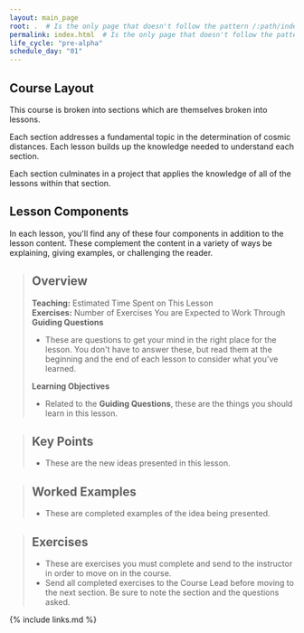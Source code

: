 ```yaml
---
layout: main_page
root: .  # Is the only page that doesn't follow the pattern /:path/index.html
permalink: index.html  # Is the only page that doesn't follow the pattern /:path/index.html
life_cycle: "pre-alpha"
schedule_day: "01"
---
```


<!-- > ## Prerequisites
>
> This course sets out assuming that you:
>
> 1. Have command of topics found in standard Algebra I & II courses
> 2. Have command of topics found in introductory Physics I & II courses
> 3. Can write and execute simple python scripts
>
> This course will build on all of these prerequisites to lead the successful student to a solid understanding of how humans have determined our place in the cosmos.
{: .prereq} -->

## Course Layout
This course is broken into sections which are themselves broken into lessons.

Each section addresses a fundamental topic in the determination of cosmic distances. Each lesson builds up the knowledge needed to understand each section.

Each section culminates in a project that applies the knowledge of all of the lessons within that section.

## Lesson Components

In each lesson, you'll find any of these four components in addition to the lesson content. These complement the content in a variety of ways be explaining, giving examples, or challenging the reader.

<blockquote class="objectives">
<h2>Overview</h2>

<div class="row">
  <div class="col-md-3">
    <strong>Teaching:</strong> Estimated Time Spent on This Lesson
    <br/>
    <strong>Exercises:</strong> Number of Exercises You are Expected to Work Through
  </div>
  <div class="col-md-9">
    <strong>Guiding Questions</strong>
    <ul>
        <li>   These are questions to get your mind in the right place for the lesson. You don't have to answer these, but read them at the beginning and the end of each lesson to consider what you've learned.</li>
    </ul>
  </div>
</div>

<div class="row">
<div class="col-md-3">
</div>
  <div class="col-md-9">
    <strong>Learning Objectives</strong>
    <ul>
        <li> Related to the <strong>Guiding Questions</strong>, these are the things you should learn in this lesson. </li>
    </ul>
  </div>
</div>
</blockquote>

<blockquote class="callout">
  <h2>Key Points</h2>
  <ul>
    <li>These are the new ideas presented in this lesson.</li>
  </ul>

</blockquote>

<blockquote class="keypoints">
  <h2>Worked Examples</h2>
  <ul>
    <li>These are completed examples of the idea being presented.</li>
  </ul>

</blockquote>

<blockquote class="challenge">
  <h2>Exercises</h2>
  <ul>
    <li>These are exercises you must complete and send to the instructor in order to move on in the course. </li>
    <li>Send all completed exercises to the Course Lead before moving to the next section. Be sure to note the section and the questions asked.</li>
  </ul>
</blockquote>

{% include links.md %}
